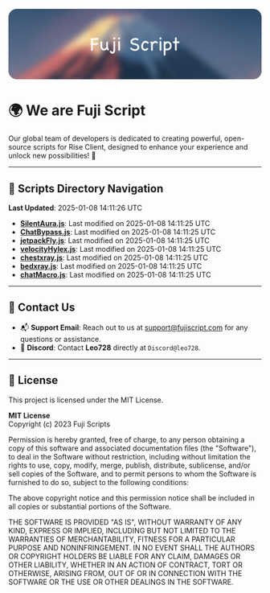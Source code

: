 ![Banner](.github/b.webp)

# 🌍 **We are Fuji Script**

Our global team of developers is dedicated to creating powerful, open-source scripts for Rise Client, designed to enhance your experience and unlock new possibilities! 🌟

---
<!-- SCRIPTS_NAVIGATION_START -->
## 📂 **Scripts Directory Navigation**

**Last Updated**: 2025-01-08 14:11:26 UTC

- **[SilentAura.js](scripts/SilentAura.js)**: Last modified on 2025-01-08 14:11:25 UTC
- **[ChatBypass.js](scripts/ChatBypass.js)**: Last modified on 2025-01-08 14:11:25 UTC
- **[jetpackFly.js](scripts/jetpackFly.js)**: Last modified on 2025-01-08 14:11:25 UTC
- **[velocityHylex.js](scripts/velocityHylex.js)**: Last modified on 2025-01-08 14:11:25 UTC
- **[chestxray.js](scripts/chestxray.js)**: Last modified on 2025-01-08 14:11:25 UTC
- **[bedxray.js](scripts/bedxray.js)**: Last modified on 2025-01-08 14:11:25 UTC
- **[chatMacro.js](scripts/chatMacro.js)**: Last modified on 2025-01-08 14:11:25 UTC

<!-- SCRIPTS_NAVIGATION_END -->

---

## 💬 **Contact Us**  
- 📬 **Support Email**: Reach out to us at [support@fujiscript.com](mailto:support@fujiscript.com) for any questions or assistance.  
- 💬 **Discord**: Contact **Leo728** directly at `Discord@leo728`.

---

## 📜 **License**

This project is licensed under the MIT License.  

**MIT License**  
Copyright (c) 2023 Fuji Scripts  

Permission is hereby granted, free of charge, to any person obtaining a copy of this software and associated documentation files (the "Software"), to deal in the Software without restriction, including without limitation the rights to use, copy, modify, merge, publish, distribute, sublicense, and/or sell copies of the Software, and to permit persons to whom the Software is furnished to do so, subject to the following conditions:  

The above copyright notice and this permission notice shall be included in all copies or substantial portions of the Software.  

THE SOFTWARE IS PROVIDED "AS IS", WITHOUT WARRANTY OF ANY KIND, EXPRESS OR IMPLIED, INCLUDING BUT NOT LIMITED TO THE WARRANTIES OF MERCHANTABILITY, FITNESS FOR A PARTICULAR PURPOSE AND NONINFRINGEMENT. IN NO EVENT SHALL THE AUTHORS OR COPYRIGHT HOLDERS BE LIABLE FOR ANY CLAIM, DAMAGES OR OTHER LIABILITY, WHETHER IN AN ACTION OF CONTRACT, TORT OR OTHERWISE, ARISING FROM, OUT OF OR IN CONNECTION WITH THE SOFTWARE OR THE USE OR OTHER DEALINGS IN THE SOFTWARE.  
